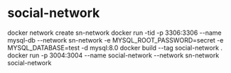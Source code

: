 # social-network

docker network create sn-network
docker run -tid -p 3306:3306 --name mysql-db --network sn-network -e MYSQL_ROOT_PASSWORD=secret -e MYSQL_DATABASE=test -d mysql:8.0
docker build --tag social-network .
docker run -p 3004:3004 --name social-network --network sn-network social-network